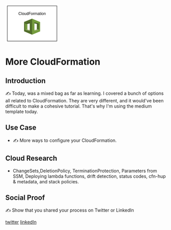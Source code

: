 <!-- This template removes the micro tutorial for a quicker post and removes images for a full template check out the 000-DAY-ARTICLE-LONG-TEMPLATE.MD-->

![placeholder image](../029/cloudformation.png)

# More CloudFormation

## Introduction

✍️ Today, was a mixed bag as far as learning. I covered a bunch of options all related to CloudFormation. They are very different, and it would've been difficult to make a cohesive tutorial. That's why I'm using the medium template today.

## Use Case

- ✍️ More ways to configure your CloudFormation.

## Cloud Research

- ChangeSets,DeletionPolicy, TerminationProtection, Parameters from SSM, Deploying lambda functions, drift detection, status codes, cfn-hup & metadata, and stack policies.

## Social Proof

✍️ Show that you shared your process on Twitter or LinkedIn

[twitter](https://twitter.com/DemianJennings/status/1627033490394079232)
[linkedIn](https://www.linkedin.com/posts/demian-jennings_100daysofcloud-activity-7032799622611771392-8bCM?utm_source=share&utm_medium=member_desktop)